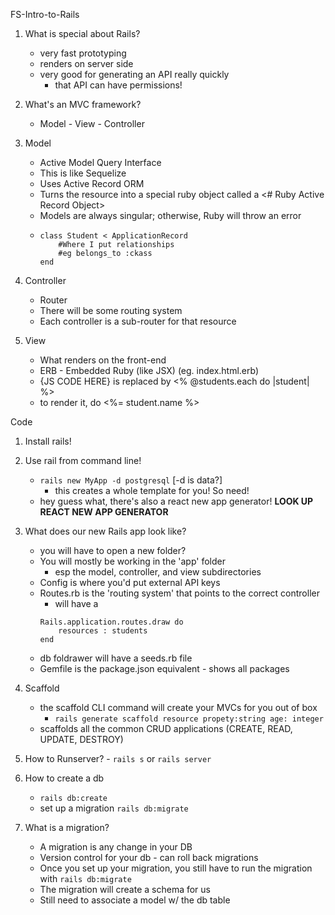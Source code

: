 FS-Intro-to-Rails

1. What is special about Rails?

    - very fast prototyping
    - renders on server side
    - very good for generating an API really quickly
        - that API can have permissions!

2. What's an MVC framework?

    - Model - View - Controller

3. Model

    - Active Model Query Interface
    - This is like Sequelize
    - Uses Active Record ORM
    - Turns the resource into a special ruby object called a <# Ruby Active Record Object>
    - Models are always singular; otherwise, Ruby will throw an error
    - ```
      class Student < ApplicationRecord
          #Where I put relationships
          #eg belongs_to :ckass
      end
      ```

4. Controller

    - Router
    - There will be some routing system
    - Each controller is a sub-router for that resource

5. View
    - What renders on the front-end
    - ERB - Embedded Ruby (like JSX) (eg. index.html.erb)
    - {JS CODE HERE} is replaced by <% @students.each do |student| %>
    - to render it, do <%= student.name %>

Code

1. Install rails!

2. Use rail from command line!

    - `rails new MyApp -d postgresql` [-d is data?]
        - this creates a whole template for you! So need!
    - hey guess what, there's also a react new app generator! **LOOK UP REACT NEW APP GENERATOR**

3. What does our new Rails app look like?

    - you will have to open a new folder?
    - You will mostly be working in the 'app' folder
        - esp the model, controller, and view subdirectories
    - Config is where you'd put external API keys
    - Routes.rb is the 'routing system' that points to the correct controller
        - will have a
        ```
        Rails.application.routes.draw do
            resources : students
        end
        ```
    - db foldrawer will have a seeds.rb file
    - Gemfile is the package.json equivalent - shows all packages

4. Scaffold

    - the scaffold CLI command will create your MVCs for you out of box
        - `rails generate scaffold resource propety:string age: integer`
    - scaffolds all the common CRUD applications (CREATE, READ, UPDATE, DESTROY)

5. How to Runserver? - `rails s` or `rails server`

6. How to create a db

    - `rails db:create`
    - set up a migration
      `rails db:migrate`

7. What is a migration?
    - A migration is any change in your DB
    - Version control for your db - can roll back migrations
    - Once you set up your migration, you still have to run the migration with `rails db:migrate`
    - The migration will create a schema for us
    - Still need to associate a model w/ the db table
